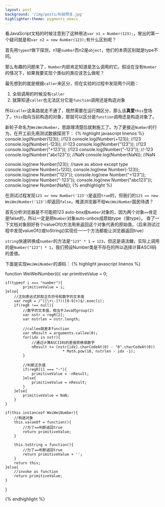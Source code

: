 ```yaml
---
layout: post
background: '/img/posts/科技预言.jpg'
highlighter-theme: pygments_emacs
---
```


看JavaScript文档的时候注意到了这种用法`var n1 = Number(123);`，冒出的第一个疑问就是和`var n2 = new Number(123);`有什么区别呢？

首先用`typeof`做下探测，n1是`number`而n2是`object`，他们的本质区别就是type不同。

那么有趣的问题来了，`Number`内部肯定知道是怎么调用的它。假设在没有`Number`的情况下，如果我要实现个类似的类应该怎么做呢？

最先想到的就是根据`caller`来区分，但在实验的过程中发现两个问题：
1. 全局调用的时候没有`caller`
1. 就算知道`caller`也无法区分它是`function`调用还是构造对象

所以`caller`这条路就走不通了，既然需要在运行期区分，那么该**真爱**`this`登场了。`this`指向当前构造的对象，那就可以区分是`function`调用还是构造对象了。

新轮子命名为`WeiWeiNumber`，思路理清楚后就剩施工了。为了更接近`Number`的行为，在开工前先用测试数据探测下：
{% highlight javascript linenos %}
console.log(Number(123));      //123
console.log(Number(+123));     //123
console.log(Number(-123));     //-123
console.log(Number("123"));    //123
console.log(Number("+123"));   //123
console.log(Number("-123"));   //-123
console.log(Number("abc123")); //NaN
console.log(Number(NaN));      //NaN

console.log(new Number(123)); //save as above except type
console.log(new Number(+123));
console.log(new Number(-123));
console.log(new Number("123"));
console.log(new Number("+123"));
console.log(new Number("-123"));
console.log(new Number("abc123"));
console.log(new Number(NaN));
{% endhighlight %}

在测试过程发现`123 == new Number('123')`是返回`true`的，但我们的`123 == new WeiWeiNumber('123')`却返回`false`，难道浏览器不给`WeiWeiNumber`国民待遇？

首先分析浏览器是不可能把123 auto-box成`Number`对象的，因为两个对象`==`肯定是false的，所以一定是把`Number`对象auto-unbox成原始type（值type）。 查了一下文档对象刚好有个valueOf()方法用来返回这个对象代表的原始值。（后来测试过程中发现valueOf()或toString()实现任一一个方法都能让浏览器返回true）

`string`快速转换成`number`的方法是`"123" * 1 = 123`，但这是语法糖，实际上调用的是`Number("123") * 1`，我们预设Number类是不存在的所以选择计算ASCII码的差值。

下面是实现`WeiWeiNumber`的源码：
{% highlight javascript linenos %}

function WeiWeiNumber(i){
    var primitiveValue = 0;
    
    if(typeof i === "number"){
            primitiveValue = i;
    }else{
        //正则表达式抓取正负符号和数字的文本值
        var regR = /^([\+\-]?)([0-9]+)$/.exec(i);
        if(regR !== null){
            //数字的文本值，相当于Java的group(2)
            var nstr = regR[2];
            var nstrlen = nstr.length;
            
            //callee就是本function
            var nResult = arguments.callee(0);
            for(idx in nstr){
                //通过计算ASCII码的差值转换成数字
                nResult += (nstr[idx].charCodeAt(0) - "0".charCodeAt(0)) 
                              * Math.pow(10, nstrlen - idx -1);
            }
            
            //判断正负值
            if(regR[1] === "-"){
                primitiveValue = -nResult;
            }else{
                primitiveValue = nResult;
            }
        }else{
            primitiveValue = NaN;
        }
    }
    
    if(this instanceof WeiWeiNumber){
        //构造对象
        this.valueOf = function(){
            //为了==判断返回true
            return primitiveValue;
        }
        
        this.toString = function(){
            //为了==判断返回true
            return primitiveValue + '';
        }
        return this;
    }else{
        //invoke as function
        return primitiveValue;
    }
}

{% endhighlight %}